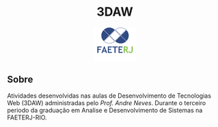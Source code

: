 <h1 align="center"> 3DAW </h1>

<p align="center">
 <img width="100px" src="imagem/faeterj.png" align="center" alt="Logo da Faeterj-rio" />
</p>

## Sobre
<p>
    Atividades desenvolvidas nas aulas de Desenvolvimento de Tecnologias Web (3DAW) administradas pelo <em>Prof. Andre Neves</em>. Durante o terceiro periodo da graduação em Analise e Desenvolvimento de Sistemas na FAETERJ-RIO.
</p>
